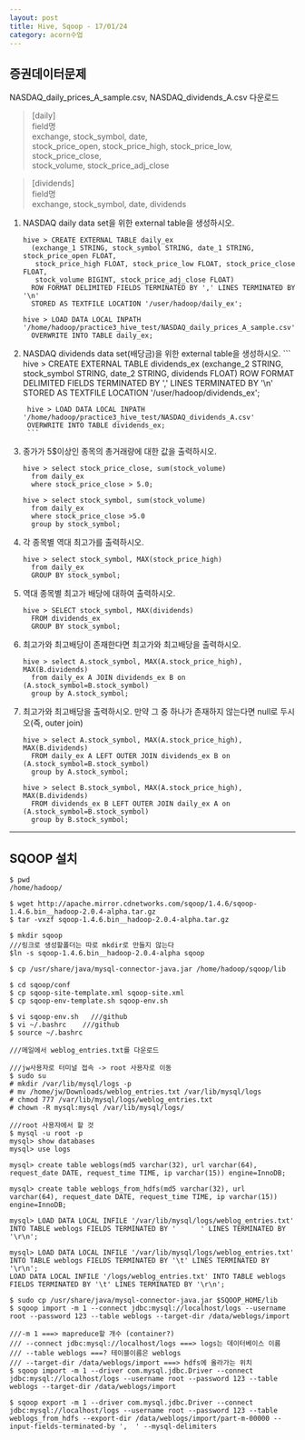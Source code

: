 ```yaml
---
layout: post
title: Hive, Sqoop - 17/01/24
category: acorn수업
---
```


## 증권데이터문제
NASDAQ_daily_prices_A_sample.csv, NASDAQ_dividends_A.csv 다운로드  

> [daily]  
field명  
exchange, stock_symbol, date,  
stock_price_open, stock_price_high, stock_price_low, stock_price_close,  
stock_volume, stock_price_adj_close  


> [dividends]  
field명  
exchange, stock_symbol, date, dividends  


1. NASDAQ daily data set을 위한 external table을 생성하시오.  
    ```
    hive > CREATE EXTERNAL TABLE daily_ex
      (exchange_1 STRING, stock_symbol STRING, date_1 STRING, stock_price_open FLOAT, 
       stock_price_high FLOAT, stock_price_low FLOAT, stock_price_close FLOAT, 
       stock_volume BIGINT, stock_price_adj_close FLOAT) 
      ROW FORMAT DELIMITED FIELDS TERMINATED BY ',' LINES TERMINATED BY '\n' 
      STORED AS TEXTFILE LOCATION '/user/hadoop/daily_ex';

    hive > LOAD DATA LOCAL INPATH '/home/hadoop/practice3_hive_test/NASDAQ_daily_prices_A_sample.csv' 
      OVERWRITE INTO TABLE daily_ex;
    ```


2. NASDAQ dividends data set(배당금)을 위한 external table을 생성하시오.
        ```
        hive > CREATE EXTERNAL TABLE dividends_ex
        (exchange_2 STRING, stock_symbol STRING, date_2 STRING, dividends FLOAT) 
        ROW FORMAT DELIMITED FIELDS TERMINATED BY ',' LINES TERMINATED BY '\n' 
        STORED AS TEXTFILE LOCATION '/user/hadoop/dividends_ex';

        hive > LOAD DATA LOCAL INPATH '/home/hadoop/practice3_hive_test/NASDAQ_dividends_A.csv' 
        OVERWRITE INTO TABLE dividends_ex;
        ```


3. 종가가 5$이상인 종목의 총거래량에 대한 값을 출력하시오.
      ```
      hive > select stock_price_close, sum(stock_volume) 
        from daily_ex 
        where stock_price_close > 5.0;

      hive > select stock_symbol, sum(stock_volume) 
        from daily_ex 
        where stock_price_close >5.0 
        group by stock_symbol;
      ```


4. 각 종목별 역대 최고가를 출력하시오.
      ```
      hive > select stock_symbol, MAX(stock_price_high) 
        from daily_ex 
        GROUP BY stock_symbol;
      ```


5. 역대 종목별 최고가 배당에 대하여 출력하시오.
      ```
      hive > SELECT stock_symbol, MAX(dividends) 
        FROM dividends_ex 
        GROUP BY stock_symbol;
      ```


6. 최고가와 최고배당이 존재한다면 최고가와 최고배당을 출력하시오.
      ```
      hive > select A.stock_symbol, MAX(A.stock_price_high), MAX(B.dividends) 
        from daily_ex A JOIN dividends_ex B on (A.stock_symbol=B.stock_symbol) 
        group by A.stock_symbol;
      ```


7. 최고가와 최고배당을 출력하시오. 만약 그 중 하나가 존재하지 않는다면 null로 두시오(즉, outer join)
      ```
      hive > select A.stock_symbol, MAX(A.stock_price_high), MAX(B.dividends) 
        FROM daily_ex A LEFT OUTER JOIN dividends_ex B on (A.stock_symbol=B.stock_symbol) 
        group by A.stock_symbol;

      hive > select B.stock_symbol, MAX(A.stock_price_high), MAX(B.dividends) 
        FROM dividends_ex B LEFT OUTER JOIN daily_ex A on (A.stock_symbol=B.stock_symbol) 
        group by B.stock_symbol;
      ```

---

## SQOOP 설치

```
$ pwd
/home/hadoop/

$ wget http://apache.mirror.cdnetworks.com/sqoop/1.4.6/sqoop-1.4.6.bin__hadoop-2.0.4-alpha.tar.gz
$ tar -vxzf sqoop-1.4.6.bin__hadoop-2.0.4-alpha.tar.gz

$ mkdir sqoop
///링크로 생성할폴더는 따로 mkdir로 만들지 않는다
$ln -s sqoop-1.4.6.bin__hadoop-2.0.4-alpha sqoop

$ cp /usr/share/java/mysql-connector-java.jar /home/hadoop/sqoop/lib

$ cd sqoop/conf
$ cp sqoop-site-template.xml sqoop-site.xml
$ cp sqoop-env-template.sh sqoop-env.sh

$ vi sqoop-env.sh   ///github
$ vi ~/.bashrc    ///github
$ source ~/.bashrc
```

```
///메일에서 weblog_entries.txt를 다운로드

///jw사용자로 터미널 접속 -> root 사용자로 이동
$ sudo su
# mkdir /var/lib/mysql/logs -p
# mv /home/jw/Downloads/weblog_entries.txt /var/lib/mysql/logs
# chmod 777 /var/lib/mysql/logs/weblog_entries.txt
# chown -R mysql:mysql /var/lib/mysql/logs/

///root 사용자에서 할 것
$ mysql -u root -p
mysql> show databases
mysql> use logs

mysql> create table weblogs(md5 varchar(32), url varchar(64), request_date DATE, request_time TIME, ip varchar(15)) engine=InnoDB;

mysql> create table weblogs_from_hdfs(md5 varchar(32), url varchar(64), request_date DATE, request_time TIME, ip varchar(15)) engine=InnoDB;

mysql> LOAD DATA LOCAL INFILE '/var/lib/mysql/logs/weblog_entries.txt' INTO TABLE weblogs FIELDS TERMINATED BY '      ' LINES TERMINATED BY '\r\n';

mysql> LOAD DATA LOCAL INFILE '/var/lib/mysql/logs/weblog_entries.txt' INTO TABLE weblogs FIELDS TERMINATED BY '\t' LINES TERMINATED BY '\r\n';
LOAD DATA LOCAL INFILE '/logs/weblog_entries.txt' INTO TABLE weblogs FIELDS TERMINATED BY '\t' LINES TERMINATED BY '\r\n';
```
```
$ sudo cp /usr/share/java/mysql-connector-java.jar $SQOOP_HOME/lib
$ sqoop import -m 1 --connect jdbc:mysql://localhost/logs --username root --password 123 --table weblogs --target-dir /data/weblogs/import

///-m 1 ===> mapreduce할 개수 (container?)
/// --connect jdbc:mysql://localhost/logs ===> logs는 데이터베이스 이름
/// --table weblogs ===? 테이블이름은 weblogs
/// --target-dir /data/weblogs/import ===> hdfs에 올라가는 위치
$ sqoop import -m 1 --driver com.mysql.jdbc.Driver --connect jdbc:mysql://localhost/logs --username root --password 123 --table weblogs --target-dir /data/weblogs/import

$ sqoop export -m 1 --driver com.mysql.jdbc.Driver --connect jdbc:mysql://localhost/logs --username root --password 123 --table weblogs_from_hdfs --export-dir /data/weblogs/import/part-m-00000 --input-fields-terminated-by ',  ' --mysql-delimiters
```
